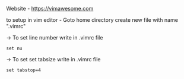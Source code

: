 
Website - https://vimawesome.com

to setup in vim editor -
    Goto home directory create new file with name ".vimrc"
  
  -> To set line number write in .vimrc file
            
    set nu
  -> To set set tabsize write in .vimrc file
  
    set tabstop=4
